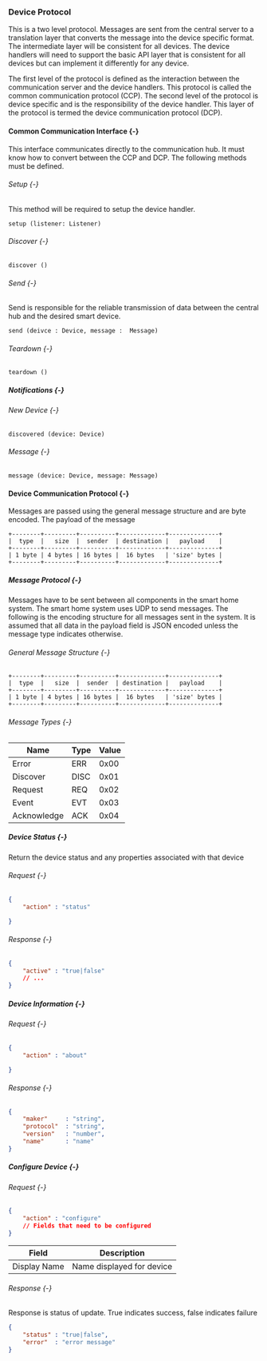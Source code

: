### Device Protocol

This is a two level protocol. Messages are sent from the central server to a translation layer
that converts the message into the device specific format. The intermediate layer will be
consistent for all devices. The device handlers will need to support the basic API layer
that is consistent for all devices but can implement it differently for any device.

The first level of the protocol is defined as the interaction between the communication server
and the device handlers. This protocol is called the common communication protocol (CCP). The
second level of the protocol is device specific and is the responsibility of the device handler.
This layer of the protocol is termed the device communication protocol (DCP). 

#### Common Communication Interface {-}

This interface communicates directly to the communication hub. It must know how to convert
between the CCP and DCP. The following methods must be defined.

###### Setup {-}

This method will be required to setup the device handler.

```
setup (listener: Listener)
```

###### Discover {-}

```
discover ()
```

###### Send {-}

Send is responsible for the reliable transmission of data between the central hub and the
desired smart device.

```
send (deivce : Device, message :  Message)
```


###### Teardown {-}

```
teardown ()
```


##### Notifications {-}


###### New Device {-}

```
discovered (device: Device)
```


###### Message {-}

```
message (device: Device, message: Message)
```


#### Device Communication Protocol {-}

Messages are passed using the general message structure and are byte encoded. The payload
of the message

```
+--------+---------+----------+-------------+--------------+
|  type  |   size  |  sender  | destination |   payload    |
+--------+---------+----------+-------------+--------------+
| 1 byte | 4 bytes | 16 bytes |  16 bytes   | 'size' bytes |
+--------+---------+----------+-------------+--------------+
```

##### Message Protocol {-}

Messages have to be sent between all components in the smart home system. The smart home system
uses UDP to send messages. The following is the encoding structure for all messages
sent in the system. It is assumed that all data in the payload field is JSON encoded unless the
message type indicates otherwise.

###### General Message Structure {-}

```
+--------+---------+----------+-------------+--------------+
|  type  |   size  |  sender  | destination |   payload    |
+--------+---------+----------+-------------+--------------+
| 1 byte | 4 bytes | 16 bytes |  16 bytes   | 'size' bytes |
+--------+---------+----------+-------------+--------------+
```

###### Message Types {-}

| Name        | Type  | Value |
| -----       | ----- | ----- |
| Error       | ERR   | 0x00  |
| Discover    | DISC  | 0x01  |
| Request     | REQ   | 0x02  |
| Event       | EVT   | 0x03  |
| Acknowledge | ACK   | 0x04  |


##### Device Status {-}

Return the device status and any properties associated with that device

###### Request {-}

```json
{
    "action" : "status"

}
```

###### Response {-}

```json
{
    "active" : "true|false"
    // ...
}
```

##### Device Information {-}

###### Request {-}

```json
{
    "action" : "about"

}
```


###### Response {-}


```json
{
    "maker"     : "string",
    "protocol"  : "string",
    "version"   : "number",
    "name"      : "name"
}
```

##### Configure Device {-}

###### Request {-}

```json
{
    "action" : "configure"
    // Fields that need to be configured
}
```

| Field        | Description               |
| -----        | -----------               |
| Display Name | Name displayed for device |


###### Response {-}

Response is status of update. True indicates success, false indicates failure

```json
{
    "status" : "true|false",
    "error"  : "error message"
}
```


